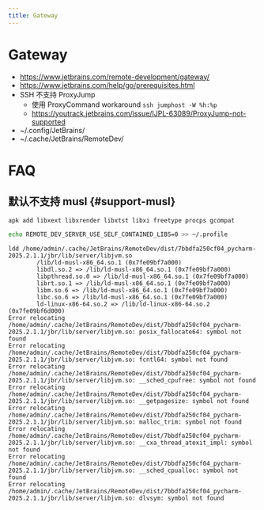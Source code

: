 ```yaml
---
title: Gateway
---
```


# Gateway

- https://www.jetbrains.com/remote-development/gateway/
- https://www.jetbrains.com/help/go/prerequisites.html
- SSH 不支持 ProxyJump
  - 使用 ProxyCommand workaround `ssh jumphost -W %h:%p`
  - https://youtrack.jetbrains.com/issue/IJPL-63089/ProxyJump-not-supported
- ~/.config/JetBrains/
- ~/.cache/JetBrains/RemoteDev/

# FAQ

## 默认不支持 musl {#support-musl}

```bash
apk add libxext libxrender libxtst libxi freetype procps gcompat

echo REMOTE_DEV_SERVER_USE_SELF_CONTAINED_LIBS=0 >> ~/.profile
```

```
ldd /home/admin/.cache/JetBrains/RemoteDev/dist/7bbdfa250cf04_pycharm-2025.2.1.1/jbr/lib/server/libjvm.so
        /lib/ld-musl-x86_64.so.1 (0x7fe09bf7a000)
        libdl.so.2 => /lib/ld-musl-x86_64.so.1 (0x7fe09bf7a000)
        libpthread.so.0 => /lib/ld-musl-x86_64.so.1 (0x7fe09bf7a000)
        librt.so.1 => /lib/ld-musl-x86_64.so.1 (0x7fe09bf7a000)
        libm.so.6 => /lib/ld-musl-x86_64.so.1 (0x7fe09bf7a000)
        libc.so.6 => /lib/ld-musl-x86_64.so.1 (0x7fe09bf7a000)
        ld-linux-x86-64.so.2 => /lib/ld-linux-x86-64.so.2 (0x7fe09bf6d000)
Error relocating /home/admin/.cache/JetBrains/RemoteDev/dist/7bbdfa250cf04_pycharm-2025.2.1.1/jbr/lib/server/libjvm.so: posix_fallocate64: symbol not found
Error relocating /home/admin/.cache/JetBrains/RemoteDev/dist/7bbdfa250cf04_pycharm-2025.2.1.1/jbr/lib/server/libjvm.so: fcntl64: symbol not found
Error relocating /home/admin/.cache/JetBrains/RemoteDev/dist/7bbdfa250cf04_pycharm-2025.2.1.1/jbr/lib/server/libjvm.so: __sched_cpufree: symbol not found
Error relocating /home/admin/.cache/JetBrains/RemoteDev/dist/7bbdfa250cf04_pycharm-2025.2.1.1/jbr/lib/server/libjvm.so: __getpagesize: symbol not found
Error relocating /home/admin/.cache/JetBrains/RemoteDev/dist/7bbdfa250cf04_pycharm-2025.2.1.1/jbr/lib/server/libjvm.so: malloc_trim: symbol not found
Error relocating /home/admin/.cache/JetBrains/RemoteDev/dist/7bbdfa250cf04_pycharm-2025.2.1.1/jbr/lib/server/libjvm.so: __cxa_thread_atexit_impl: symbol not found
Error relocating /home/admin/.cache/JetBrains/RemoteDev/dist/7bbdfa250cf04_pycharm-2025.2.1.1/jbr/lib/server/libjvm.so: __sched_cpualloc: symbol not found
Error relocating /home/admin/.cache/JetBrains/RemoteDev/dist/7bbdfa250cf04_pycharm-2025.2.1.1/jbr/lib/server/libjvm.so: dlvsym: symbol not found
```
